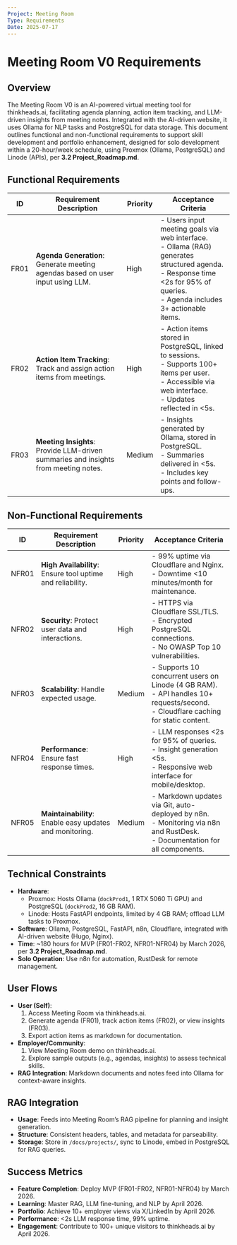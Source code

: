 ```yaml
---
Project: Meeting Room
Type: Requirements
Date: 2025-07-17
---
```


# Meeting Room V0 Requirements

## Overview
The Meeting Room V0 is an AI-powered virtual meeting tool for thinkheads.ai, facilitating agenda planning, action item tracking, and LLM-driven insights from meeting notes. Integrated with the AI-driven website, it uses Ollama for NLP tasks and PostgreSQL for data storage. This document outlines functional and non-functional requirements to support skill development and portfolio enhancement, designed for solo development within a 20-hour/week schedule, using Proxmox (Ollama, PostgreSQL) and Linode (APIs), per **3.2 Project_Roadmap.md**.

## Functional Requirements
| ID  | Requirement Description                              | Priority | Acceptance Criteria                                      |
|-----|-----------------------------------------------------|----------|---------------------------------------------------------|
| FR01 | **Agenda Generation**: Generate meeting agendas based on user input using LLM. | High     | - Users input meeting goals via web interface.<br>- Ollama (RAG) generates structured agenda.<br>- Response time <2s for 95% of queries.<br>- Agenda includes 3+ actionable items. |
| FR02 | **Action Item Tracking**: Track and assign action items from meetings. | High     | - Action items stored in PostgreSQL, linked to sessions.<br>- Supports 100+ items per user.<br>- Accessible via web interface.<br>- Updates reflected in <5s. |
| FR03 | **Meeting Insights**: Provide LLM-driven summaries and insights from meeting notes. | Medium   | - Insights generated by Ollama, stored in PostgreSQL.<br>- Summaries delivered in <5s.<br>- Includes key points and follow-ups. |

## Non-Functional Requirements
| ID  | Requirement Description                              | Priority | Acceptance Criteria                                      |
|-----|-----------------------------------------------------|----------|---------------------------------------------------------|
| NFR01 | **High Availability**: Ensure tool uptime and reliability. | High     | - 99% uptime via Cloudflare and Nginx.<br>- Downtime <10 minutes/month for maintenance. |
| NFR02 | **Security**: Protect user data and interactions.    | High     | - HTTPS via Cloudflare SSL/TLS.<br>- Encrypted PostgreSQL connections.<br>- No OWASP Top 10 vulnerabilities. |
| NFR03 | **Scalability**: Handle expected usage.              | Medium   | - Supports 10 concurrent users on Linode (4 GB RAM).<br>- API handles 10+ requests/second.<br>- Cloudflare caching for static content. |
| NFR04 | **Performance**: Ensure fast response times.         | High     | - LLM responses <2s for 95% of queries.<br>- Insight generation <5s.<br>- Responsive web interface for mobile/desktop. |
| NFR05 | **Maintainability**: Enable easy updates and monitoring. | Medium   | - Markdown updates via Git, auto-deployed by n8n.<br>- Monitoring via n8n and RustDesk.<br>- Documentation for all components. |

## Technical Constraints
- **Hardware**:
  - Proxmox: Hosts Ollama (`dockProd1`, 1 RTX 5060 Ti GPU) and PostgreSQL (`dockProd2`, 16 GB RAM).
  - Linode: Hosts FastAPI endpoints, limited by 4 GB RAM; offload LLM tasks to Proxmox.
- **Software**: Ollama, PostgreSQL, FastAPI, n8n, Cloudflare, integrated with AI-driven website (Hugo, Nginx).
- **Time**: ~180 hours for MVP (FR01-FR02, NFR01-NFR04) by March 2026, per **3.2 Project_Roadmap.md**.
- **Solo Operation**: Use n8n for automation, RustDesk for remote management.

## User Flows
- **User (Self)**:
  1. Access Meeting Room via thinkheads.ai.
  2. Generate agenda (FR01), track action items (FR02), or view insights (FR03).
  3. Export action items as markdown for documentation.
- **Employer/Community**:
  1. View Meeting Room demo on thinkheads.ai.
  2. Explore sample outputs (e.g., agendas, insights) to assess technical skills.
- **RAG Integration**: Markdown documents and notes feed into Ollama for context-aware insights.

## RAG Integration
- **Usage**: Feeds into Meeting Room’s RAG pipeline for planning and insight generation.
- **Structure**: Consistent headers, tables, and metadata for parseability.
- **Storage**: Store in `/docs/projects/`, sync to Linode, embed in PostgreSQL for RAG queries.

## Success Metrics
- **Feature Completion**: Deploy MVP (FR01-FR02, NFR01-NFR04) by March 2026.
- **Learning**: Master RAG, LLM fine-tuning, and NLP by April 2026.
- **Portfolio**: Achieve 10+ employer views via X/LinkedIn by April 2026.
- **Performance**: <2s LLM response time, 99% uptime.
- **Engagement**: Contribute to 100+ unique visitors to thinkheads.ai by April 2026.